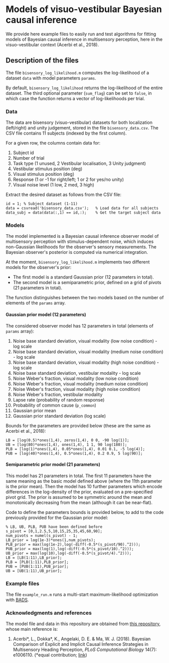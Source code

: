 # Models of visuo-vestibular Bayesian causal inference

We provide here example files to easily run and test algorithms for fitting models of Bayesian causal inference in multisensory perception, here in the visuo-vestibular context (Acerbi et al., 2018).

## Description of the files

The file `bisensory_log_likelihood.m` computes the log-likelihood of a dataset `data` with model parameters `params`.

By default, `bisensory_log_likelihood` returns the log-likelihood of the entire dataset. The third optional parameter (`sum_flag`) can be set to `false`, in which case the function returns a vector of log-likelihoods per trial.

### Data

The data are bisensory (visuo-vestibular) datasets for both localization (left/right) and unity judgement, stored in the file `bisensory_data.csv`. The CSV file contains 11 subjects (indexed by the first column).

For a given row, the columns contain data for:
1. Subject id
2. Number of trial
3. Task type (1 unused, 2 Vestibular localisation, 3 Unity judgment)
4. Vestibular stimulus position (deg)
5. Visual stimulus position (deg)
6. Response (1 or -1 for right/left; 1 or 2 for yes/no unity)
7. Visual noise level (1 low, 2 med, 3 high)

Extract the desired dataset as follows from the CSV file:
```
id = 1; % Subject dataset (1-11)
data = csvread('bisensory_data.csv');   % Load data for all subjects
data_subj = data(data(:,1) == id,:);    % Get the target subject data
```
### Models

The model implemented is a Bayesian causal inference observer model of multisensory perception with stimulus-dependent noise, which induces non-Gaussian likelihoods for the observer's sensory measurements. The Bayesian observer's posterior is computed via numerical integration.

At the moment, `bisensory_log_likelihood.m` implements two different models for the observer's prior:
- The first model is a standard Gaussian prior (12 parameters in total).
- The second model is a semiparametric prior, defined on a grid of pivots (21 parameters in total).

The function distinguishes between the two models based on the number of elements of the `params` array.

#### Gaussian prior model (12 parameters)

The considered observer model has 12 parameters in total (elements of `params` array):

1. Noise base standard deviation, visual modality (low noise condition) - log scale
2. Noise base standard deviation, visual modality (medium noise condition) - log scale
3. Noise base standard deviation, visual modality (high noise condition) - log scale
4. Noise base standard deviation, vestibular modality - log scale
5. Noise Weber's fraction, visual modality (low noise condition)
6. Noise Weber's fraction, visual modality (medium noise condition)
7. Noise Weber's fraction, visual modality (high noise condition)
8. Noise Weber's fraction, vestibular modality
9. Lapse rate (probability of random response)
10. Probability of common cause (`p_common`)
11. Gaussian prior mean
12. Gaussian prior standard deviation (log scale)

Bounds for the parameters are provided below (these are the same as Acerbi et al., 2018):
```
LB = [log(0.5)*ones(1,4), zeros(1,4), 0 0, -90 log(1)];
UB = [log(80)*ones(1,4), ones(1,4), 1 1, 90 log(180)];
PLB = [log(1)*ones(1,4), 0.05*ones(1,4), 0.01 0.1, -5 log(4)];
PUB = [log(40)*ones(1,4), 0.5*ones(1,4), 0.2 0.9, 5 log(90)];
```

#### Semiparametric prior model (21 parameters)

This model has 21 parameters in total. The first 11 parameters have the same meaning as the basic model defined above (where the 11th parameter is the prior mean).
Then the model has 10 further parameters which encode differences in the log-density of the prior, evaluated on a pre-specified pivot grid.
The prior is assumed to be symmetric around the mean and monotonically decreasing from the mean (although it can be near-flat).

Code to define the parameters bounds is provided below, to add to the code previously provided for the Gaussian prior model:
```
% LB, UB, PLB, PUB have been defined before
s_pivot = [0,1,2.5,5,10,15,25,35,45,60,90];
num_pivots = numel(s_pivot) - 1;
LB_prior = log(1e-3)*ones(1,num_pivots);
PLB_prior = max(log(1e-2),log(-diff(-0.5*(s_pivot/90).^2)));
PUB_prior = max(log(1),log(-diff(-0.5*(s_pivot/10).^2)));
UB_prior = max(log(10),log(-diff(-0.5*(s_pivot/4).^2)));    
LB = [LB(1:11),LB_prior];
PLB = [PLB(1:11),PLB_prior];
PUB = [PUB(1:11),PUB_prior];
UB = [UB(1:11),UB_prior];
```

### Example files

The file `example_run.m` runs a multi-start maximum-likelihood optimization with [BADS](https://github.com/acerbilab/bads).

### Acknowledgments and references

The model file and data in this repository are obtained from [this repository](https://github.com/lacerbi/visvest-causinf), whose main reference is:

1. Acerbi\*, L., Dokka\*, K., Angelaki, D. E. & Ma, W. J. (2018). Bayesian Comparison of Explicit and Implicit Causal Inference Strategies in Multisensory Heading Perception, *PLoS Computational Biology* 14(7): e1006110. (\*equal contribution; [link](https://journals.plos.org/ploscompbiol/article?id=10.1371/journal.pcbi.1006110))
